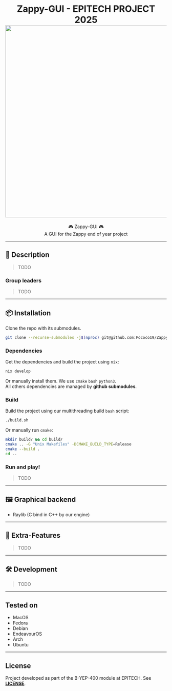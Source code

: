 <h1 align="center">
  Zappy-GUI - EPITECH PROJECT 2025<br>
  <img src="https://raw.githubusercontent.com/catppuccin/catppuccin/main/assets/palette/macchiato.png" width="600px"/>
  <br>
</h1>

<p align="center">
  🎮 Zappy-GUI 🎮<br>
  A GUI for the Zappy end of year project
</p>

---

## 📰 Description

> TODO

### Group leaders

> TODO

---

## 📦 Installation

Clone the repo with its submodules.

```bash
git clone --recurse-submodules -j$(nproc) git@github.com:Pococo19/Zappy-GUI.git
```

### Dependencies

Get the dependencies and build the project using `nix`:

```bash
nix develop
```

Or manually install them. We use `cmake` `bash` `python3`.<br>
All others dependencies are managed by **github submodules**.

### Build

Build the project using our multithreading build `bash` script:

```bash
./build.sh
```

Or manually run `cmake`:

```bash
mkdir build/ && cd build/
cmake .. -G "Unix Makefiles" -DCMAKE_BUILD_TYPE=Release
cmake --build .
cd ..
```

### Run and play!

> TODO

---

## 🖼️ Graphical backend

- Raylib (C bind in C++ by our engine)

---

## 🚀 Extra-Features

> TODO

---

## 🛠️ Development

> TODO

---

## Tested on

- MacOS
- Fedora
- Debian
- EndeavourOS
- Arch
- Ubuntu

---

## License

Project developed as part of the B-YEP-400 module at EPITECH.
See [**LICENSE**](/LICENSE.md).
